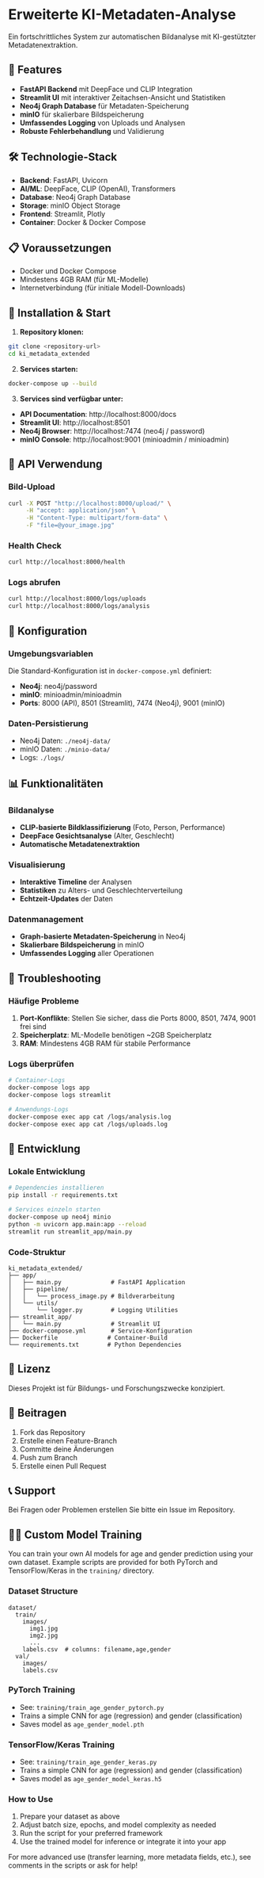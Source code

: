 # Erweiterte KI-Metadaten-Analyse

Ein fortschrittliches System zur automatischen Bildanalyse mit KI-gestützter Metadatenextraktion.

## 🚀 Features

- **FastAPI Backend** mit DeepFace und CLIP Integration
- **Streamlit UI** mit interaktiver Zeitachsen-Ansicht und Statistiken
- **Neo4j Graph Database** für Metadaten-Speicherung
- **minIO** für skalierbare Bildspeicherung
- **Umfassendes Logging** von Uploads und Analysen
- **Robuste Fehlerbehandlung** und Validierung

## 🛠️ Technologie-Stack

- **Backend**: FastAPI, Uvicorn
- **AI/ML**: DeepFace, CLIP (OpenAI), Transformers
- **Database**: Neo4j Graph Database
- **Storage**: minIO Object Storage
- **Frontend**: Streamlit, Plotly
- **Container**: Docker & Docker Compose

## 📋 Voraussetzungen

- Docker und Docker Compose
- Mindestens 4GB RAM (für ML-Modelle)
- Internetverbindung (für initiale Modell-Downloads)

## 🚀 Installation & Start

1. **Repository klonen:**
```bash
git clone <repository-url>
cd ki_metadata_extended
```

2. **Services starten:**
```bash
docker-compose up --build
```

3. **Services sind verfügbar unter:**
- **API Documentation**: http://localhost:8000/docs
- **Streamlit UI**: http://localhost:8501
- **Neo4j Browser**: http://localhost:7474 (neo4j / password)
- **minIO Console**: http://localhost:9001 (minioadmin / minioadmin)

## 📖 API Verwendung

### Bild-Upload
```bash
curl -X POST "http://localhost:8000/upload/" \
     -H "accept: application/json" \
     -H "Content-Type: multipart/form-data" \
     -F "file=@your_image.jpg"
```

### Health Check
```bash
curl http://localhost:8000/health
```

### Logs abrufen
```bash
curl http://localhost:8000/logs/uploads
curl http://localhost:8000/logs/analysis
```

## 🔧 Konfiguration

### Umgebungsvariablen
Die Standard-Konfiguration ist in `docker-compose.yml` definiert:

- **Neo4j**: neo4j/password
- **minIO**: minioadmin/minioadmin
- **Ports**: 8000 (API), 8501 (Streamlit), 7474 (Neo4j), 9001 (minIO)

### Daten-Persistierung
- Neo4j Daten: `./neo4j-data/`
- minIO Daten: `./minio-data/`
- Logs: `./logs/`

## 📊 Funktionalitäten

### Bildanalyse
- **CLIP-basierte Bildklassifizierung** (Foto, Person, Performance)
- **DeepFace Gesichtsanalyse** (Alter, Geschlecht)
- **Automatische Metadatenextraktion**

### Visualisierung
- **Interaktive Timeline** der Analysen
- **Statistiken** zu Alters- und Geschlechterverteilung
- **Echtzeit-Updates** der Daten

### Datenmanagement
- **Graph-basierte Metadaten-Speicherung** in Neo4j
- **Skalierbare Bildspeicherung** in minIO
- **Umfassendes Logging** aller Operationen

## 🐛 Troubleshooting

### Häufige Probleme

1. **Port-Konflikte**: Stellen Sie sicher, dass die Ports 8000, 8501, 7474, 9001 frei sind
2. **Speicherplatz**: ML-Modelle benötigen ~2GB Speicherplatz
3. **RAM**: Mindestens 4GB RAM für stabile Performance

### Logs überprüfen
```bash
# Container-Logs
docker-compose logs app
docker-compose logs streamlit

# Anwendungs-Logs
docker-compose exec app cat /logs/analysis.log
docker-compose exec app cat /logs/uploads.log
```

## 🔄 Entwicklung

### Lokale Entwicklung
```bash
# Dependencies installieren
pip install -r requirements.txt

# Services einzeln starten
docker-compose up neo4j minio
python -m uvicorn app.main:app --reload
streamlit run streamlit_app/main.py
```

### Code-Struktur
```
ki_metadata_extended/
├── app/
│   ├── main.py              # FastAPI Application
│   ├── pipeline/
│   │   └── process_image.py # Bildverarbeitung
│   └── utils/
│       └── logger.py        # Logging Utilities
├── streamlit_app/
│   └── main.py              # Streamlit UI
├── docker-compose.yml       # Service-Konfiguration
├── Dockerfile              # Container-Build
└── requirements.txt        # Python Dependencies
```

## 📝 Lizenz

Dieses Projekt ist für Bildungs- und Forschungszwecke konzipiert.

## 🤝 Beitragen

1. Fork das Repository
2. Erstelle einen Feature-Branch
3. Committe deine Änderungen
4. Push zum Branch
5. Erstelle einen Pull Request

## 📞 Support

Bei Fragen oder Problemen erstellen Sie bitte ein Issue im Repository.

## 🧑‍💻 Custom Model Training

You can train your own AI models for age and gender prediction using your own dataset. Example scripts are provided for both PyTorch and TensorFlow/Keras in the `training/` directory.

### Dataset Structure
```
dataset/
  train/
    images/
      img1.jpg
      img2.jpg
      ...
    labels.csv  # columns: filename,age,gender
  val/
    images/
    labels.csv
```

### PyTorch Training
- See: `training/train_age_gender_pytorch.py`
- Trains a simple CNN for age (regression) and gender (classification)
- Saves model as `age_gender_model.pth`

### TensorFlow/Keras Training
- See: `training/train_age_gender_keras.py`
- Trains a simple CNN for age (regression) and gender (classification)
- Saves model as `age_gender_model_keras.h5`

### How to Use
1. Prepare your dataset as above
2. Adjust batch size, epochs, and model complexity as needed
3. Run the script for your preferred framework
4. Use the trained model for inference or integrate it into your app

For more advanced use (transfer learning, more metadata fields, etc.), see comments in the scripts or ask for help!
